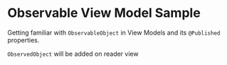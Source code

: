 
# Observable View Model Sample

Getting familiar with `ObservableObject` in View Models and its `@Published` properties. 

`ObservedObject` will be added on reader view 

